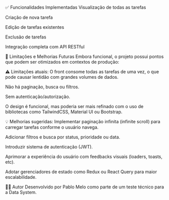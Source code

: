 ✅ Funcionalidades Implementadas
Visualização de todas as tarefas

Criação de nova tarefa

Edição de tarefas existentes

Exclusão de tarefas

Integração completa com API RESTful

📌 Limitações e Melhorias Futuras
Embora funcional, o projeto possui pontos que podem ser otimizados em contextos de produção:

⚠️ Limitações atuais:
O front consome todas as tarefas de uma vez, o que pode causar lentidão com grandes volumes de dados.

Não há paginação, busca ou filtros.

Sem autenticação/autorização.

O design é funcional, mas poderia ser mais refinado com o uso de bibliotecas como TailwindCSS, Material UI ou Bootstrap.

💡 Melhorias sugeridas:
Implementar paginação infinita (infinite scroll) para carregar tarefas conforme o usuário navega.

Adicionar filtros e busca por status, prioridade ou data.

Introduzir sistema de autenticação (JWT).

Aprimorar a experiência do usuário com feedbacks visuais (loaders, toasts, etc).

Adotar gerenciadores de estado como Redux ou React Query para maior escalabilidade.

👨‍💻 Autor
Desenvolvido por Pablo Melo como parte de um teste técnico para a Data System.
